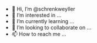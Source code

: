 - 👋 Hi, I’m @schrenkweyller
- 👀 I’m interested in ...
- 🌱 I’m currently learning ...
- 💞️ I’m looking to collaborate on ...
- 📫 How to reach me ...

<!---
schrenkweyller/schrenkweyller is a ✨ special ✨ repository because its `README.md` (this file) appears on your GitHub profile.
You can click the Preview link to take a look at your changes.
--->
